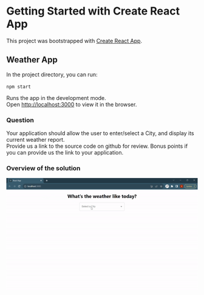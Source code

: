 # Getting Started with Create React App

This project was bootstrapped with [Create React App](https://github.com/facebook/create-react-app).

## Weather App

In the project directory, you can run:

`npm start`

Runs the app in the development mode.\
Open [http://localhost:3000](http://localhost:3000) to view it in the browser.


### Question
Your application should allow the user to enter/select a City, and display its current weather report.  
Provide us a link to the source code on github for review. Bonus points if you can provide us the link to your application.

### Overview of the solution
![](./overview.gif)
